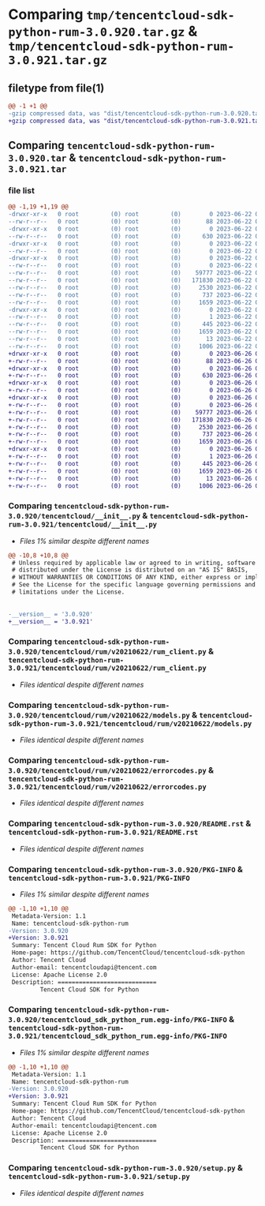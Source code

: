 # Comparing `tmp/tencentcloud-sdk-python-rum-3.0.920.tar.gz` & `tmp/tencentcloud-sdk-python-rum-3.0.921.tar.gz`

## filetype from file(1)

```diff
@@ -1 +1 @@
-gzip compressed data, was "dist/tencentcloud-sdk-python-rum-3.0.920.tar", last modified: Thu Jun 22 00:32:54 2023, max compression
+gzip compressed data, was "dist/tencentcloud-sdk-python-rum-3.0.921.tar", last modified: Mon Jun 26 00:30:55 2023, max compression
```

## Comparing `tencentcloud-sdk-python-rum-3.0.920.tar` & `tencentcloud-sdk-python-rum-3.0.921.tar`

### file list

```diff
@@ -1,19 +1,19 @@
-drwxr-xr-x   0 root         (0) root         (0)        0 2023-06-22 00:32:54.000000 tencentcloud-sdk-python-rum-3.0.920/
--rw-r--r--   0 root         (0) root         (0)       88 2023-06-22 00:32:54.000000 tencentcloud-sdk-python-rum-3.0.920/setup.cfg
-drwxr-xr-x   0 root         (0) root         (0)        0 2023-06-22 00:32:54.000000 tencentcloud-sdk-python-rum-3.0.920/tencentcloud/
--rw-r--r--   0 root         (0) root         (0)      630 2023-06-22 00:32:54.000000 tencentcloud-sdk-python-rum-3.0.920/tencentcloud/__init__.py
-drwxr-xr-x   0 root         (0) root         (0)        0 2023-06-22 00:32:54.000000 tencentcloud-sdk-python-rum-3.0.920/tencentcloud/rum/
--rw-r--r--   0 root         (0) root         (0)        0 2023-06-22 00:32:54.000000 tencentcloud-sdk-python-rum-3.0.920/tencentcloud/rum/__init__.py
-drwxr-xr-x   0 root         (0) root         (0)        0 2023-06-22 00:32:54.000000 tencentcloud-sdk-python-rum-3.0.920/tencentcloud/rum/v20210622/
--rw-r--r--   0 root         (0) root         (0)        0 2023-06-22 00:32:54.000000 tencentcloud-sdk-python-rum-3.0.920/tencentcloud/rum/v20210622/__init__.py
--rw-r--r--   0 root         (0) root         (0)    59777 2023-06-22 00:32:54.000000 tencentcloud-sdk-python-rum-3.0.920/tencentcloud/rum/v20210622/rum_client.py
--rw-r--r--   0 root         (0) root         (0)   171830 2023-06-22 00:32:54.000000 tencentcloud-sdk-python-rum-3.0.920/tencentcloud/rum/v20210622/models.py
--rw-r--r--   0 root         (0) root         (0)     2530 2023-06-22 00:32:54.000000 tencentcloud-sdk-python-rum-3.0.920/tencentcloud/rum/v20210622/errorcodes.py
--rw-r--r--   0 root         (0) root         (0)      737 2023-06-22 00:32:54.000000 tencentcloud-sdk-python-rum-3.0.920/README.rst
--rw-r--r--   0 root         (0) root         (0)     1659 2023-06-22 00:32:54.000000 tencentcloud-sdk-python-rum-3.0.920/PKG-INFO
-drwxr-xr-x   0 root         (0) root         (0)        0 2023-06-22 00:32:54.000000 tencentcloud-sdk-python-rum-3.0.920/tencentcloud_sdk_python_rum.egg-info/
--rw-r--r--   0 root         (0) root         (0)        1 2023-06-22 00:32:54.000000 tencentcloud-sdk-python-rum-3.0.920/tencentcloud_sdk_python_rum.egg-info/dependency_links.txt
--rw-r--r--   0 root         (0) root         (0)      445 2023-06-22 00:32:54.000000 tencentcloud-sdk-python-rum-3.0.920/tencentcloud_sdk_python_rum.egg-info/SOURCES.txt
--rw-r--r--   0 root         (0) root         (0)     1659 2023-06-22 00:32:54.000000 tencentcloud-sdk-python-rum-3.0.920/tencentcloud_sdk_python_rum.egg-info/PKG-INFO
--rw-r--r--   0 root         (0) root         (0)       13 2023-06-22 00:32:54.000000 tencentcloud-sdk-python-rum-3.0.920/tencentcloud_sdk_python_rum.egg-info/top_level.txt
--rw-r--r--   0 root         (0) root         (0)     1006 2023-06-22 00:32:54.000000 tencentcloud-sdk-python-rum-3.0.920/setup.py
+drwxr-xr-x   0 root         (0) root         (0)        0 2023-06-26 00:30:55.000000 tencentcloud-sdk-python-rum-3.0.921/
+-rw-r--r--   0 root         (0) root         (0)       88 2023-06-26 00:30:55.000000 tencentcloud-sdk-python-rum-3.0.921/setup.cfg
+drwxr-xr-x   0 root         (0) root         (0)        0 2023-06-26 00:30:55.000000 tencentcloud-sdk-python-rum-3.0.921/tencentcloud/
+-rw-r--r--   0 root         (0) root         (0)      630 2023-06-26 00:30:55.000000 tencentcloud-sdk-python-rum-3.0.921/tencentcloud/__init__.py
+drwxr-xr-x   0 root         (0) root         (0)        0 2023-06-26 00:30:55.000000 tencentcloud-sdk-python-rum-3.0.921/tencentcloud/rum/
+-rw-r--r--   0 root         (0) root         (0)        0 2023-06-26 00:30:55.000000 tencentcloud-sdk-python-rum-3.0.921/tencentcloud/rum/__init__.py
+drwxr-xr-x   0 root         (0) root         (0)        0 2023-06-26 00:30:55.000000 tencentcloud-sdk-python-rum-3.0.921/tencentcloud/rum/v20210622/
+-rw-r--r--   0 root         (0) root         (0)        0 2023-06-26 00:30:55.000000 tencentcloud-sdk-python-rum-3.0.921/tencentcloud/rum/v20210622/__init__.py
+-rw-r--r--   0 root         (0) root         (0)    59777 2023-06-26 00:30:55.000000 tencentcloud-sdk-python-rum-3.0.921/tencentcloud/rum/v20210622/rum_client.py
+-rw-r--r--   0 root         (0) root         (0)   171830 2023-06-26 00:30:55.000000 tencentcloud-sdk-python-rum-3.0.921/tencentcloud/rum/v20210622/models.py
+-rw-r--r--   0 root         (0) root         (0)     2530 2023-06-26 00:30:55.000000 tencentcloud-sdk-python-rum-3.0.921/tencentcloud/rum/v20210622/errorcodes.py
+-rw-r--r--   0 root         (0) root         (0)      737 2023-06-26 00:30:55.000000 tencentcloud-sdk-python-rum-3.0.921/README.rst
+-rw-r--r--   0 root         (0) root         (0)     1659 2023-06-26 00:30:55.000000 tencentcloud-sdk-python-rum-3.0.921/PKG-INFO
+drwxr-xr-x   0 root         (0) root         (0)        0 2023-06-26 00:30:55.000000 tencentcloud-sdk-python-rum-3.0.921/tencentcloud_sdk_python_rum.egg-info/
+-rw-r--r--   0 root         (0) root         (0)        1 2023-06-26 00:30:55.000000 tencentcloud-sdk-python-rum-3.0.921/tencentcloud_sdk_python_rum.egg-info/dependency_links.txt
+-rw-r--r--   0 root         (0) root         (0)      445 2023-06-26 00:30:55.000000 tencentcloud-sdk-python-rum-3.0.921/tencentcloud_sdk_python_rum.egg-info/SOURCES.txt
+-rw-r--r--   0 root         (0) root         (0)     1659 2023-06-26 00:30:55.000000 tencentcloud-sdk-python-rum-3.0.921/tencentcloud_sdk_python_rum.egg-info/PKG-INFO
+-rw-r--r--   0 root         (0) root         (0)       13 2023-06-26 00:30:55.000000 tencentcloud-sdk-python-rum-3.0.921/tencentcloud_sdk_python_rum.egg-info/top_level.txt
+-rw-r--r--   0 root         (0) root         (0)     1006 2023-06-26 00:30:55.000000 tencentcloud-sdk-python-rum-3.0.921/setup.py
```

### Comparing `tencentcloud-sdk-python-rum-3.0.920/tencentcloud/__init__.py` & `tencentcloud-sdk-python-rum-3.0.921/tencentcloud/__init__.py`

 * *Files 1% similar despite different names*

```diff
@@ -10,8 +10,8 @@
 # Unless required by applicable law or agreed to in writing, software
 # distributed under the License is distributed on an "AS IS" BASIS,
 # WITHOUT WARRANTIES OR CONDITIONS OF ANY KIND, either express or implied.
 # See the License for the specific language governing permissions and
 # limitations under the License.
 
 
-__version__ = '3.0.920'
+__version__ = '3.0.921'
```

### Comparing `tencentcloud-sdk-python-rum-3.0.920/tencentcloud/rum/v20210622/rum_client.py` & `tencentcloud-sdk-python-rum-3.0.921/tencentcloud/rum/v20210622/rum_client.py`

 * *Files identical despite different names*

### Comparing `tencentcloud-sdk-python-rum-3.0.920/tencentcloud/rum/v20210622/models.py` & `tencentcloud-sdk-python-rum-3.0.921/tencentcloud/rum/v20210622/models.py`

 * *Files identical despite different names*

### Comparing `tencentcloud-sdk-python-rum-3.0.920/tencentcloud/rum/v20210622/errorcodes.py` & `tencentcloud-sdk-python-rum-3.0.921/tencentcloud/rum/v20210622/errorcodes.py`

 * *Files identical despite different names*

### Comparing `tencentcloud-sdk-python-rum-3.0.920/README.rst` & `tencentcloud-sdk-python-rum-3.0.921/README.rst`

 * *Files identical despite different names*

### Comparing `tencentcloud-sdk-python-rum-3.0.920/PKG-INFO` & `tencentcloud-sdk-python-rum-3.0.921/PKG-INFO`

 * *Files 1% similar despite different names*

```diff
@@ -1,10 +1,10 @@
 Metadata-Version: 1.1
 Name: tencentcloud-sdk-python-rum
-Version: 3.0.920
+Version: 3.0.921
 Summary: Tencent Cloud Rum SDK for Python
 Home-page: https://github.com/TencentCloud/tencentcloud-sdk-python
 Author: Tencent Cloud
 Author-email: tencentcloudapi@tencent.com
 License: Apache License 2.0
 Description: ============================
         Tencent Cloud SDK for Python
```

### Comparing `tencentcloud-sdk-python-rum-3.0.920/tencentcloud_sdk_python_rum.egg-info/PKG-INFO` & `tencentcloud-sdk-python-rum-3.0.921/tencentcloud_sdk_python_rum.egg-info/PKG-INFO`

 * *Files 1% similar despite different names*

```diff
@@ -1,10 +1,10 @@
 Metadata-Version: 1.1
 Name: tencentcloud-sdk-python-rum
-Version: 3.0.920
+Version: 3.0.921
 Summary: Tencent Cloud Rum SDK for Python
 Home-page: https://github.com/TencentCloud/tencentcloud-sdk-python
 Author: Tencent Cloud
 Author-email: tencentcloudapi@tencent.com
 License: Apache License 2.0
 Description: ============================
         Tencent Cloud SDK for Python
```

### Comparing `tencentcloud-sdk-python-rum-3.0.920/setup.py` & `tencentcloud-sdk-python-rum-3.0.921/setup.py`

 * *Files identical despite different names*

